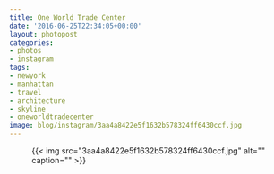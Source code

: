 ```yaml
---
title: One World Trade Center
date: '2016-06-25T22:34:05+00:00'
layout: photopost
categories:
- photos
- instagram
tags:
- newyork
- manhattan
- travel
- architecture
- skyline
- oneworldtradecenter
image: blog/instagram/3aa4a8422e5f1632b578324ff6430ccf.jpg
---
```


<figure class="photo photo--square">
  {{< img src="3aa4a8422e5f1632b578324ff6430ccf.jpg" alt="" caption="" >}}

</figure>



